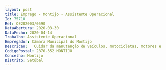 ```yaml
--- 
layout: post
title: Emprego - Montijo - Assistente Operacional
Id: 75710
Ref: OE202003/0590
DataAbertura: 2020-03-30
DataFecho: 2020-04-14
Trabalho: Assistente Operacional
Empregador: Câmara Municipal do Montijo
Descricao:   Cuidar da manutenção de veículos, motocicletas, motores e similares, desmontando, reparando, substituindo, ajustando e lubrificando o motor e peças anexas.  Cuidar da manutenção de órgãos de transmissão, freios, direção, suspensão e equipamento auxiliar, para assegurar lhes condições de funcionamento regular, estudar o trabalho de reparação a ser realizado, fazer o desmonte e limpeza do motor, órgãos de transmissão, diferencial e outras partes que requeiram exame, seguindo técnicas apropriadas, utilizando chaves comuns e especiais, jatos de água e ar e substâncias detergentes, para eliminar impurezas e preparar as peças para inspeção e reparação   Proceder à substituição, ajuste ou retificação de peças do motor, como anéis de êmbolo, bomba de óleo, válvula, cabeçote, mancais, árvores de transmissão, utilizando ferramentas manuais, instrumentos de medição e controle e outros equipamentos, para assegurar as características funcionais, executar a substituição, reparação ou regulagem total ou parcial do sistema de freio (cilindros, tubulação, sapatas e outras peças), sistema de ignição (distribuidor e componentes, fiação e velas), sistema de alimentação de combustível (bomba, tubulações, carburador), sistemas de lubrificação e de arrefecimento, sistema de transmissão, sistema de direção e sistema de suspensão, utilizando ferramentas e instrumentos apropriados, para recondicionar o veículo e assegurar seu funcionamento regular.
CodigoPostal: 2870-352 MONTIJO
Concelho: Montijo
Distrito: Setúbal
--- 
```

